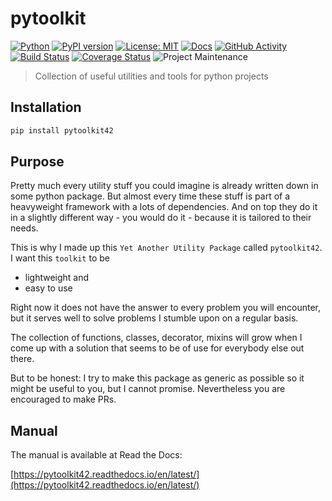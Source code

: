 # pytoolkit

[![Python](https://img.shields.io/badge/Python-3.6%20%7C%203.7%20%7C%203.8-green.svg)](https://www.python.org/)
[![PyPI version](https://badge.fury.io/py/pytoolkit42.svg)](https://badge.fury.io/py/pytoolkit42)
[![License: MIT](https://img.shields.io/badge/License-MIT-yellow.svg)](https://opensource.org/licenses/MIT)
[![Docs](https://readthedocs.org/projects/pytoolkit42/badge/?version=latest)](https://pytoolkit42.readthedocs.io/en/latest)
[![GitHub Activity](https://img.shields.io/github/commit-activity/y/HazardDede/pytoolkit.svg)](https://github.com/HazardDede/pytoolkit/commits/main)
[![Build Status](https://travis-ci.org/HazardDede/pytoolkit.svg?branch=main)](https://travis-ci.org/HazardDede/pytoolkit)
[![Coverage Status](https://coveralls.io/repos/github/HazardDede/pytoolkit/badge.svg?branch=main)](https://coveralls.io/github/HazardDede/pytoolkit?branch=main)
![Project Maintenance](https://img.shields.io/badge/maintainer-Dennis%20Muth%20%40HazardDede-blue.svg)


> Collection of useful utilities and tools for python projects

## Installation

```bash
pip install pytoolkit42
```

## Purpose

Pretty much every utility stuff you could imagine is already written down in some python package.
But almost every time these stuff is part of a heavyweight framework with a lots of
dependencies. And on top they do it in a slightly different way - you would do it - because it
is tailored to their needs.

This is why I made up this `Yet Another Utility Package` called `pytoolkit42`.
I want this `toolkit` to be

* lightweight and
* easy to use

Right now it does not have the answer to every problem you will encounter, but it serves
well to solve problems I stumble upon on a regular basis.

The collection of functions, classes, decorator, mixins will grow when I come up with a
solution that seems to be of use for everybody else out there.

But to be honest: I try to make this package as generic as possible so it might be useful to you,
but I cannot promise. Nevertheless you are encouraged to make PRs.

## Manual

The manual is available at Read the Docs:

  [https://pytoolkit42.readthedocs.io/en/latest/](https://pytoolkit42.readthedocs.io/en/latest/)